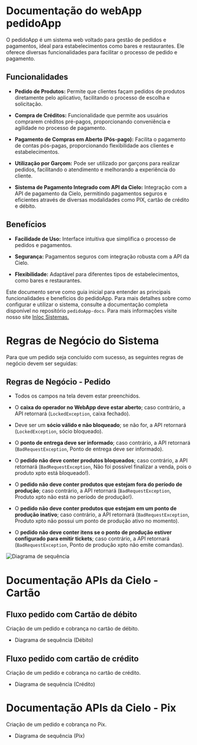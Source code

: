 # Documentação do webApp pedidoApp

O pedidoApp é um sistema web voltado para gestão de pedidos e pagamentos, ideal para estabelecimentos como bares e restaurantes. Ele oferece diversas funcionalidades para facilitar o processo de pedido e pagamento.

## Funcionalidades

- **Pedido de Produtos:** Permite que clientes façam pedidos de produtos diretamente pelo aplicativo, facilitando o processo de escolha e solicitação.

- **Compra de Créditos:** Funcionalidade que permite aos usuários comprarem créditos pré-pagos, proporcionando conveniência e agilidade no processo de pagamento.

- **Pagamento de Compras em Aberto (Pós-pago):** Facilita o pagamento de contas pós-pagas, proporcionando flexibilidade aos clientes e estabelecimentos.

- **Utilização por Garçom:** Pode ser utilizado por garçons para realizar pedidos, facilitando o atendimento e melhorando a experiência do cliente.

- **Sistema de Pagamento Integrado com API da Cielo:** Integração com a API de pagamento da Cielo, permitindo pagamentos seguros e eficientes através de diversas modalidades como PIX, cartão de crédito e débito.

## Benefícios

- **Facilidade de Uso:** Interface intuitiva que simplifica o processo de pedidos e pagamentos.

- **Segurança:** Pagamentos seguros com integração robusta com a API da Cielo.

- **Flexibilidade:** Adaptável para diferentes tipos de estabelecimentos, como bares e restaurantes.

Este documento serve como guia inicial para entender as principais funcionalidades e benefícios do pedidoApp. Para mais detalhes sobre como configurar e utilizar o sistema, consulte a documentação completa disponível no repositório `pedidoApp-docs`. Para mais informações visite nosso site [Inloc Sistemas.](https://inlocsistemas.com.br/) 

# Regras de Negócio do Sistema

Para que um pedido seja concluído com sucesso, as seguintes regras de negócio devem ser seguidas:

## Regras de Negócio - Pedido

- Todos os campos na tela devem estar preenchidos.

- O **caixa do operador no WebApp deve estar aberto**; caso contrário, a API retornará (`LockedException`, caixa fechado).

- Deve ser um **sócio válido e não bloqueado**; se não for, a API retornará (`LockedException`, sócio bloqueado).

- O **ponto de entrega deve ser informado**; caso contrário, a API retornará (`BadRequestException`, Ponto de entrega deve ser informado).

- O **pedido não deve conter produtos bloqueados**; caso contrário, a API retornará (`BadRequestException`, Não foi possível finalizar a venda, pois o produto xpto está bloqueado!).

- O **pedido não deve conter produtos que estejam fora do período de produção**; caso contrário, a API retornará (`BadRequestException`, Produto xpto não está no período de produção!).

- O **pedido não deve conter produtos que estejam em um ponto de produção inativo**; caso contrário, a API retornará (`BadRequestException`, Produto xpto não possui um ponto de produção ativo no momento).

- O **pedido não deve conter itens se o ponto de produção estiver configurado para emitir tickets**; caso contrário, a API retornará (`BadRequestException`, Ponto de produção xpto não emite comandas).

![Diagrama de sequência](regras-de-negócio-do-sistema.webp)

# Documentação APIs da Cielo - Cartão

## Fluxo pedido com Cartão de débito
Criação de um pedido e cobrança no cartão de débito.
- Diagrama de sequência (Débito)

## Fluxo pedido com cartão de crédito
Criação de um pedido e cobrança no cartão de crédito.
- Diagrama de sequência (Crédito)


# Documentação APIs da Cielo - Pix
Criação de um pedido e cobrança no Pix.
- Diagrama de sequência (Pix)
